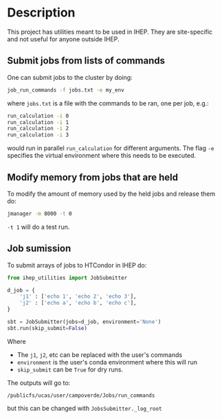 # Description

This project has utilities meant to be used in IHEP. They are site-specific and
not useful for anyone outside IHEP.

## Submit jobs from lists of commands

One can submit jobs to the cluster by doing:

```bash
job_run_commands -f jobs.txt -e my_env
```

where `jobs.txt` is a file with the commands to be ran, one per job, e.g.:

```bash
run_calculation -i 0
run_calculation -i 1
run_calculation -i 2
run_calculation -i 3
```

would run in parallel `run_calculation` for different arguments. The flag `-e`
specifies the virtual environment where this needs to be executed.

## Modify memory from jobs that are held

To modify the amount of memory used by the held jobs and release them do:

```bash
jmanager -m 8000 -t 0
```

`-t 1` will do a test run.

## Job sumission

To submit arrays of jobs to HTCondor in IHEP do:

```python
from ihep_utilities import JobSubmitter

d_job = {
    'j1' : ['echo 1', 'echo 2', 'echo 3'],
    'j2' : ['echo a', 'echo b', 'echo c'],
}

sbt = JobSubmitter(jobs=d_job, environment='None')
sbt.run(skip_submit=False)
```

Where 

- The `j1`, `j2`, etc can be replaced with the user's commands
- `environment` is the user's conda environment where this will run
- `skip_submit` can be `True` for dry runs.

The outputs will go to:

```
/publicfs/ucas/user/campoverde/Jobs/run_commands
```

but this can be changed with `JobsSubmitter._log_root`
